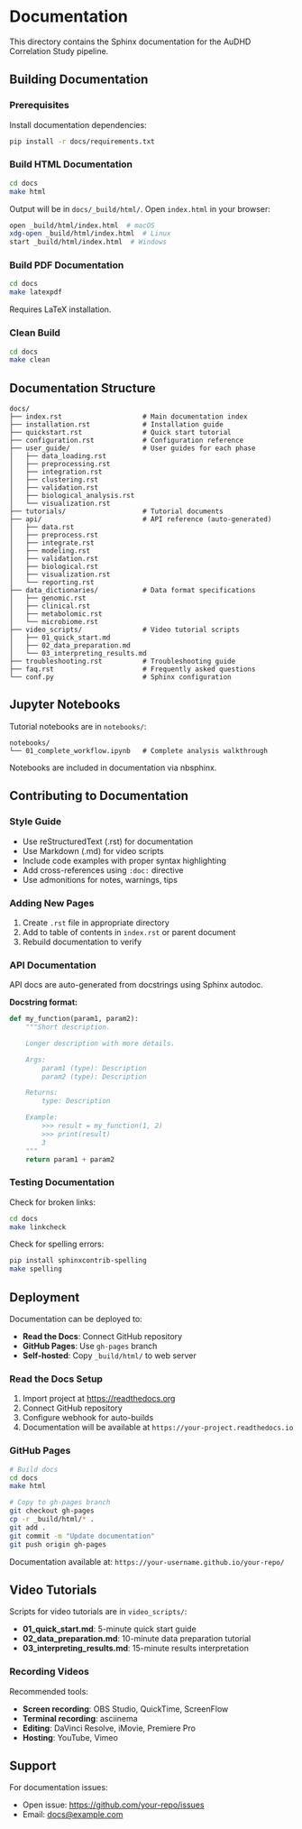 # Documentation

This directory contains the Sphinx documentation for the AuDHD Correlation Study pipeline.

## Building Documentation

### Prerequisites

Install documentation dependencies:

```bash
pip install -r docs/requirements.txt
```

### Build HTML Documentation

```bash
cd docs
make html
```

Output will be in `docs/_build/html/`. Open `index.html` in your browser:

```bash
open _build/html/index.html  # macOS
xdg-open _build/html/index.html  # Linux
start _build/html/index.html  # Windows
```

### Build PDF Documentation

```bash
cd docs
make latexpdf
```

Requires LaTeX installation.

### Clean Build

```bash
cd docs
make clean
```

## Documentation Structure

```
docs/
├── index.rst                    # Main documentation index
├── installation.rst             # Installation guide
├── quickstart.rst               # Quick start tutorial
├── configuration.rst            # Configuration reference
├── user_guide/                  # User guides for each phase
│   ├── data_loading.rst
│   ├── preprocessing.rst
│   ├── integration.rst
│   ├── clustering.rst
│   ├── validation.rst
│   ├── biological_analysis.rst
│   └── visualization.rst
├── tutorials/                   # Tutorial documents
├── api/                         # API reference (auto-generated)
│   ├── data.rst
│   ├── preprocess.rst
│   ├── integrate.rst
│   ├── modeling.rst
│   ├── validation.rst
│   ├── biological.rst
│   ├── visualization.rst
│   └── reporting.rst
├── data_dictionaries/           # Data format specifications
│   ├── genomic.rst
│   ├── clinical.rst
│   ├── metabolomic.rst
│   └── microbiome.rst
├── video_scripts/               # Video tutorial scripts
│   ├── 01_quick_start.md
│   ├── 02_data_preparation.md
│   └── 03_interpreting_results.md
├── troubleshooting.rst          # Troubleshooting guide
├── faq.rst                      # Frequently asked questions
└── conf.py                      # Sphinx configuration
```

## Jupyter Notebooks

Tutorial notebooks are in `notebooks/`:

```
notebooks/
└── 01_complete_workflow.ipynb   # Complete analysis walkthrough
```

Notebooks are included in documentation via nbsphinx.

## Contributing to Documentation

### Style Guide

- Use reStructuredText (.rst) for documentation
- Use Markdown (.md) for video scripts
- Include code examples with proper syntax highlighting
- Add cross-references using `:doc:` directive
- Use admonitions for notes, warnings, tips

### Adding New Pages

1. Create `.rst` file in appropriate directory
2. Add to table of contents in `index.rst` or parent document
3. Rebuild documentation to verify

### API Documentation

API docs are auto-generated from docstrings using Sphinx autodoc.

**Docstring format:**

```python
def my_function(param1, param2):
    """Short description.

    Longer description with more details.

    Args:
        param1 (type): Description
        param2 (type): Description

    Returns:
        type: Description

    Example:
        >>> result = my_function(1, 2)
        >>> print(result)
        3
    """
    return param1 + param2
```

### Testing Documentation

Check for broken links:

```bash
cd docs
make linkcheck
```

Check for spelling errors:

```bash
pip install sphinxcontrib-spelling
make spelling
```

## Deployment

Documentation can be deployed to:

- **Read the Docs**: Connect GitHub repository
- **GitHub Pages**: Use `gh-pages` branch
- **Self-hosted**: Copy `_build/html/` to web server

### Read the Docs Setup

1. Import project at https://readthedocs.org
2. Connect GitHub repository
3. Configure webhook for auto-builds
4. Documentation will be available at `https://your-project.readthedocs.io`

### GitHub Pages

```bash
# Build docs
cd docs
make html

# Copy to gh-pages branch
git checkout gh-pages
cp -r _build/html/* .
git add .
git commit -m "Update documentation"
git push origin gh-pages
```

Documentation available at: `https://your-username.github.io/your-repo/`

## Video Tutorials

Scripts for video tutorials are in `video_scripts/`:

- **01_quick_start.md**: 5-minute quick start guide
- **02_data_preparation.md**: 10-minute data preparation tutorial
- **03_interpreting_results.md**: 15-minute results interpretation

### Recording Videos

Recommended tools:

- **Screen recording**: OBS Studio, QuickTime, ScreenFlow
- **Terminal recording**: asciinema
- **Editing**: DaVinci Resolve, iMovie, Premiere Pro
- **Hosting**: YouTube, Vimeo

## Support

For documentation issues:

- Open issue: https://github.com/your-repo/issues
- Email: docs@example.com